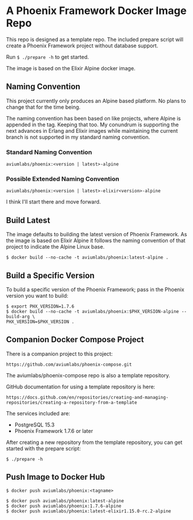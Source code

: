 A Phoenix Framework Docker Image Repo
=====================================

This repo is designed as a template repo. The included prepare script will 
create a Phoenix Framework project without database support. 

Run `$ ./prepare -h` to get started.

The image is based on the Elixir Alpine docker image. 

Naming Convention
-----------------
This project currently only produces an Alpine based platform. No plans to 
change that for the time being.

The naming convention has been based on like projects, where Alpine is 
appended in the tag. Keeping that too. My conundrum is supporting the next
advances in Erlang and Elixir images while maintaining the current branch is 
not supported in my standard naming convention.

### Standard Naming Convention

    aviumlabs/phoenix:<version | latest>-alpine

### Possible Extended Naming Convention

    aviumlabs/phoenix:<version | latest>-elixir<version>-alpine
I think I'll start there and move forward.

Build Latest
------------
The image defaults to building the latest version of Phoenix Framework. As the 
image is based on Elixir Alpine it follows the naming convention of that 
project to indicate the Alpine Linux base.

    $ docker build --no-cache -t aviumlabs/phoenix:latest-alpine .
 
Build a Specific Version
------------------------
To build a specific version of the Phoenix Framework; pass in the Phoenix 
version you want to build: 


    $ export PHX_VERSION=1.7.6
    $ docker build --no-cache -t aviumlabs/phoenix:$PHX_VERSION-alpine --build-arg \
    PHX_VERSION=$PHX_VERSION .

Companion Docker Compose Project
--------------------------------
There is a companion project to this project:

    https://github.com/aviumlabs/phoenix-compose.git

The aviumlabs/phoenix-compose repo is also a template repository. 

GitHub documentation for using a template repository is here:

    https://docs.github.com/en/repositories/creating-and-managing-repositories/creating-a-repository-from-a-template

The services included are:
- PostgreSQL 15.3
- Phoenix Framework 1.7.6 or later

After creating a new repository from the template repository, you can get 
started with the prepare script:

    $ ./prepare -h 

Push Image to Docker Hub
------------------------

    $ docker push aviumlabs/phoenix:<tagname>
 
    $ docker push aviumlabs/phoenix:latest-alpine
    $ docker push aviumlabs/phoenix:1.7.6-alpine
    $ docker push aviumlabs/phoenix:latest-elixir1.15.0-rc.2-alpine
